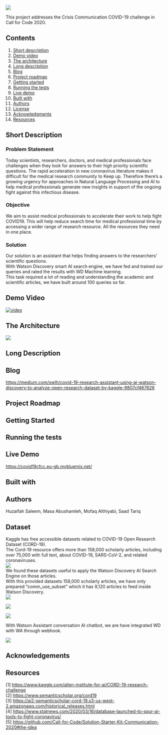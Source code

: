 
![](logo.png)

This project addresses the Crisis Communication COVID-19 challenge in Call for Code 2020.

## Contents

1. [Short description](#short-description)
1. [Demo video](#demo-video)
1. [The architecture](#the-architecture)
1. [Long description](#long-description)
1. [Blog](#blog)
1. [Project roadmap](#project-roadmap)
1. [Getting started](#getting-started)
1. [Running the tests](#running-the-tests)
1. [Live demo](#live-demo)
1. [Built with](#built-with)
1. [Authors](#authors)
1. [License](#license)
1. [Acknowledgments](#acknowledgments)
1. [Resources](#resources)

## Short Description
### Problem Statement
Today scientists, researchers, doctors, and medical professionals face challenges when they look for answers to their high priority scientific questions.
The rapid acceleration in new coronavirus literature makes it difficult for the medical research community to Keep up. Therefore there’s a growing urgency for approaches in Natural Language Processing and AI to help medical professionals generate new insights in support of the ongoing fight against this infectious disease.<br>
### Objective
We aim to assist medical professionals to accelerate their work to help fight COVID19. This will help reduce search time for medical professional time by accessing a wider range of research resource. All the resources they need in one place.<br>
### Solution  
Our solution is an assistant that helps finding answers to the researchers' scientific questions.<br>
With Watson Discovery smart AI search engine, we have fed and trained our queries and rated the results with WD Machine learning.<br>
This task required a lot of reading and understanding the academic and scientific articles, we have built around 100 queries so far.<br>

## Demo Video
[![video](video.png)](https://youtu.be/FATZB006K8M)

## The Architecture
![](architecture-diagram.png)

## Long Description

## Blog

https://medium.com/swlh/covid-19-research-assistant-using-ai-watson-discovery-to-analyze-open-research-dataset-by-kaggle-9807cf467626

## Project Roadmap

## Getting Started

## Running the tests

## Live Demo
https://covid19cfcc.eu-gb.mybluemix.net/
## Built with

## Authors
Huzaifah Saleem, Masa Abushamleh, Mofaq Althiyabi, Saad Tariq


## Dataset
Kaggle has free accessible datasets related to COVID-19 Open Research Dataset (CORD-19).<br>
The Cord-19 resource offers more than 158,000 scholarly articles, including over 75,000 with full text, about COVID-19, SARS-CoV-2, and related coronaviruses.<br>
![](reasource.png)<br>
We found these datasets useful to apply the Watson Discovery AI Search Engine on those articles.<br>
With this provided datasets 158,000 scholarly articles, we have only prepared “comm_use_subset” which it has 9,120 articles to feed inside Watson Discovery.<br>
![](Data_Uploaded.png)<br>

![](Rates_Results.png)<br>

![](queries.png)<br>

With Watson Assistant conversation AI chatbot, we are have integrated WD with WA through webhook.<br> 

![](connection.png)

## Acknowledgements

## Resources

[1] https://www.kaggle.com/allen-institute-for-ai/CORD-19-research-challenge <br>
[2] https://www.semanticscholar.org/cord19 <br>
[3] https://ai2-semanticscholar-cord-19.s3-us-west-2.amazonaws.com/historical_releases.html <br>
[4] https://www.statnews.com/2020/03/16/database-launched-to-spur-ai-tools-to-fight-coronavirus/ <br>
[5] https://github.com/Call-for-Code/Solution-Starter-Kit-Communication-2020#the-idea <br>


